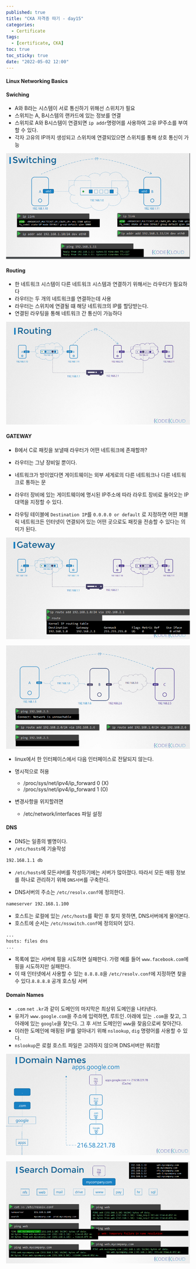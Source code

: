 ```yaml
---
published: true
title: "CKA 자격증 따기 - day15"
categories:
  - Certificate
tags:
  - [certificate, CKA]
toc: true
toc_sticky: true
date: "2022-05-02 12:00"
---
```


#### Linux Networking Basics

#### Swiching

* A와 B라는 시스템이 서로 통신하기 위해선 스위치가 필요
* 스위치는 A, B시스템의 랜카드에 있는 정보를 연결
* 스위치로 A와 B시스템이 연결되면 `ip addr`명령어를 사용하여 고유 IP주소를 부여할 수 있다. 
* 각자 고유의 IP까지 생성되고 스위치에 연결되있으면 스위치를 통해 상호 통신이 가능

![image-20220502124542894](../../assets/images/posts/2022-05-02-post-install-cka16/image-20220502124542894.png)

#### Routing

* 한 네트워크 시스템이 다른 네트워크 시스템과 연결하기 위해서는 라우터가 필요하다
* 라우터는 두 개의 네트워크를 연결하는데 사용
* 라우터는 스위치에 연결될 떄 해당 네트워크의 IP를 할당받는다.
* 연결된 라우팅을 통해 네트워크 간 통신이 가능하다

![image-20220502124559312](../../assets/images/posts/2022-05-02-post-install-cka16/image-20220502124559312.png)

#### GATEWAY

* B에서 C로 패킷을 보낼때 라우터가 어떤 네트워크에 존재할까?
* 라우터는 그냥 장비일 뿐이다.

* 네트워크가 방이었다면 게이트웨이는 외부 세게로의 다른 네트워크나 다른 네트워크로 통하는 문
* 라우터 장비에 있는 게이트웨이에 명시된 IP주소에 따라 라우트 장비로 들어오는 IP대역을 지정할 수 있다.
* 라우팅 테이블에 `Destination IP`를 `0.0.0.0 or default` 로 지정하면 어떤 퍼블릭 네트워크든 인터넷이 연결되어 있는 어떤 곳으로도 패킷을 전송할 수 있다는 의미가 된다.

![image-20220502124626935](../../assets/images/posts/2022-05-02-post-install-cka16/image-20220502124626935.png)

![image-20220502125240566](../../assets/images/posts/2022-05-02-post-install-cka16/image-20220502125240566.png)

* linux에서 한 인터페이스에서 다음 인터페이스로 전달되지 않는다.

* 명시적으로 허용
    * /proc/sys/net/ipv4/ip_forward 0 (X)
    * /proc/sys/net/ipv4/ip_forward 1 (O)

* 변경사항을 위지할려면
    * /etc/network/interfaces 파일 설정

#### DNS

* DNS는 일종의 별명이다.
* `/etc/hosts`에 기술작성

```bash
192.168.1.1 db
```

* `/etc/hosts`에 모든서버를 작성하기에는 서버가 많아졌다. 따라서 모든 매핑 정보를 하나로 관리하기 위해 `DNS서버`를 구축한다.

* DNS서버의 주소는 `/etc/resolv.conf`에 정의한다.

```bash
nameserver 192.168.1.100
```

* 호스트는 로컬에 있는 `/etc/hosts`를 확인 후 찾지 못하면, DNS서버에게 물어본다.
* 호스트에 순서는 `/etc/nsswitch.conf`에 정의되어 있다.

```bash
...
hosts: files dns
...
```

* 목록에 없는 서버에 핑을 시도하면 실패한다. 가령 예를 들어 `www.facebook.com`에 핑을 시도하지만 실패한다.
* 이 때 인터넷에서 사용할 수 있는 `8.8.8.8`을 `/etc/resolv.conf`에 지정하면 찾을 수 있다.`8.8.8.8` 공개 호스팅 서버

#### Domain Names

* `.com` `net` `.kr`과 같이 도메인의 마지막은 최상위 도메인을 나타낸다.
* 유저가 `www.google.com`을 주소에 입력하면, 루트인`.`아래에 있는 `.com`을 찾고, 그 아래에 있는 `google`을 찾는다. 그 후 서브 도메인인 `www`을 찾음으로써 찾아간다.
* 이러한 도메인에 매핑된 IP를 알아내기 위해 `nslookup`, `dig` 명령어를 사용할 수 있다.
* `nslookup`은 로컬 호스트 파일은 고려하지 않으며 DNS서버만 쿼리함

![image-20220502231451705](../../assets/images/posts/2022-05-02-post-install-cka16/image-20220502231451705.png)

![image-20220502231923741](../../assets/images/posts/2022-05-02-post-install-cka16/image-20220502231923741.png)
